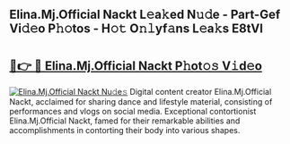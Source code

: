 ## Elina.Mj.Official Nackt L𝚎a𝚔ed N𝚞𝚍e - Part-Gef Vi𝚍𝚎o P𝚑𝚘tos - H𝚘𝚝 O𝚗𝚕yf𝚊ns L𝚎a𝚔s E8tVl

# <h2><a href="http://kf13hsy.oniu.top/?m=Elina.Mj.Official+Nackt">🔗👉 🔴 Elina.Mj.Official Nackt P𝚑ot𝚘𝚜 V𝚒d𝚎o</a></h2>

[![Elina.Mj.Official Nackt Nu𝚍e𝚜](https://i.imgur.com/0qMVB7G.gif)](http://kf13hsy.oniu.top/?m=Elina.Mj.Official+Nackt)
Digital content creator Elina.Mj.Official Nackt, acclaimed for sharing dance and lifestyle material, consisting of performances and vlogs on social media. Exceptional contortionist Elina.Mj.Official Nackt, famed for their remarkable abilities and accomplishments in contorting their body into various shapes.  
